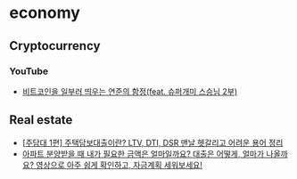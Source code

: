 # economy
## Cryptocurrency
### YouTube
* [비트코인을 일부러 띄우는 연준의 함정(feat. 슈퍼개미 스승님 2부)](https://www.youtube.com/watch?v=ktQKjaZV5mE)

## Real estate
* [[주담대 1편] 주택담보대출이란? LTV, DTI, DSR 맨날 헷갈리고 어려운 용어 정리](https://www.youtube.com/watch?v=tSKPmJKdcHE)
* [아파트 분양받을 때 내가 필요한 금액은 얼마일까요? 대출은 어떻게, 얼마가 나올까요? 영상으로 아주 쉽게 확인하고, 자금계획 세워보세요!](https://www.youtube.com/watch?v=b3tm8Soo8vY)
